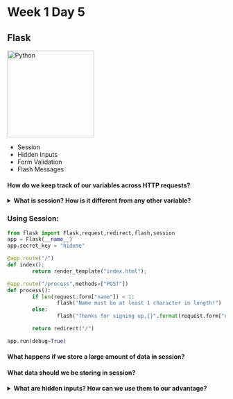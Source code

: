 # Week 1 Day 5

## Flask

<img src="https://upload.wikimedia.org/wikipedia/commons/thumb/3/3c/Flask_logo.svg/1200px-Flask_logo.svg.png" alt="Python" width="200px">

* Session
* Hidden Inputs
* Form Validation
* Flash Messages

#### How do we keep track of our variables across HTTP requests?

<details>
<summary><strong>What is session? How is it different from any other variable?</strong>
</summary>
Session allows us to persist data or variables across HTTP requests. This allows us to access data we may have previously stored, or store that data for future use. A practical example of this is keeping track of a user's cart they may have added products into. If we didnt do this, each time they refreshed the page or navigated elsewhere, their cart items would vanish!
</details>

### Using Session:

```python
from flask import Flask,request,redirect,flash,session
app = Flask(__name__)
app.secret_key = "hideme"

@app.route("/")
def index():
        return render_template("index.html");

@app.route("/process",methods=["POST"])
def process():        
        if len(request.form["name"]) < 1:
                flash("Name must be at least 1 character in length!")
        else:
                flash("Thanks for signing up,{}".format(request.form["name"))

        return redirect("/")

app.run(debug=True)
```

#### What happens if we store a large amount of data in session?

#### What data should we be storing in session?

<details>
<summary><strong>What are hidden inputs? How can we use them to our advantage?</strong>
</summary>
Hidden inputs are hidden from the user whom is viewing that <code>.html</code> file. We can take advantage of that and store data such as that particular user's name or id as attributes that we can access on our server via a form submission.
</details>